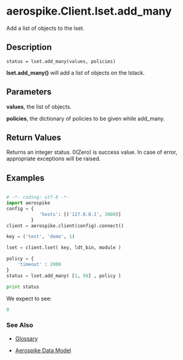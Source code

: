 
# aerospike.Client.lset.add_many
Add a list of objects to the lset.

## Description

```
status = lset.add_many(values, policies)
```
**lset.add_many()** will add a list of objects on the lstack.    

## Parameters

**values**, the list of objects.   

**policies**, the dictionary of policies to be given while add_many.   

## Return Values
Returns an integer status. 0(Zero) is success value. In case of error, appropriate exceptions will be raised.

## Examples

```python

# -*- coding: utf-8 -*-
import aerospike
config = {
            'hosts': [('127.0.0.1', 3000)]
         }
client = aerospike.client(config).connect()

key = ('test', 'demo', 1)

lset = client.lset( key, ldt_bin, module )

policy = {
    'timeout' : 2000
}
status = lset.add_many( [1, 56] , policy )

print status


```

We expect to see:

```python
0
```



### See Also



- [Glossary](http://www.aerospike.com/docs/guide/glossary.html)

- [Aerospike Data Model](http://www.aerospike.com/docs/architecture/data-model.html)
